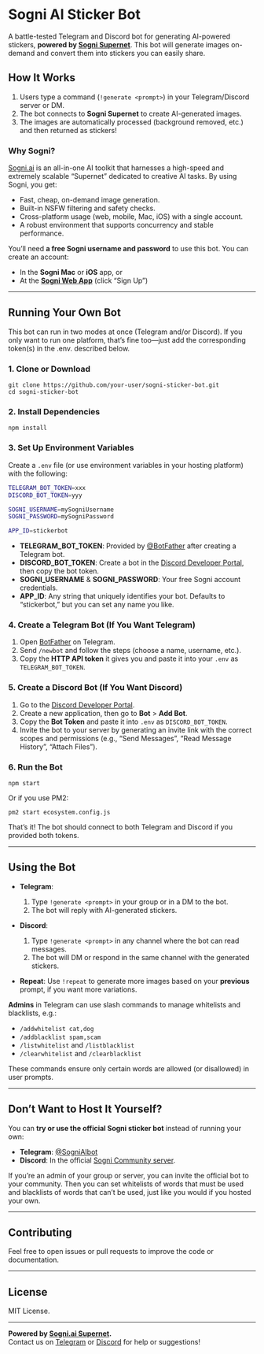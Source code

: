 
# Sogni AI Sticker Bot

A battle-tested Telegram and Discord bot for generating AI-powered stickers, **powered by [Sogni Supernet](https://www.sogni.ai/supernet)**. This bot will generate images on-demand and convert them into stickers you can easily share.

## How It Works

1. Users type a command (`!generate <prompt>`) in your Telegram/Discord server or DM.  
2. The bot connects to **Sogni Supernet** to create AI-generated images.  
3. The images are automatically processed (background removed, etc.) and then returned as stickers!

### Why Sogni?

[Sogni.ai](https://www.sogni.ai) is an all-in-one AI toolkit that harnesses a high-speed and extremely scalable “Supernet” dedicated to creative AI tasks. By using Sogni, you get:

- Fast, cheap, on-demand image generation.
- Built-in NSFW filtering and safety checks.
- Cross-platform usage (web, mobile, Mac, iOS) with a single account.
- A robust environment that supports concurrency and stable performance.

You’ll need **a free Sogni username and password** to use this bot. You can create an account:

- In the **Sogni Mac** or **iOS** app, or  
- At the **[Sogni Web App](https://app.sogni.ai/)** (click “Sign Up”)

---

## Running Your Own Bot

This bot can run in two modes at once (Telegram and/or Discord). If you only want to run one platform, that’s fine too—just add the corresponding token(s) in the .env. described below.

### 1. Clone or Download

```
git clone https://github.com/your-user/sogni-sticker-bot.git
cd sogni-sticker-bot
```

### 2. Install Dependencies

```
npm install
```

### 3. Set Up Environment Variables

Create a `.env` file (or use environment variables in your hosting platform) with the following:

```bash
TELEGRAM_BOT_TOKEN=xxx
DISCORD_BOT_TOKEN=yyy

SOGNI_USERNAME=mySogniUsername
SOGNI_PASSWORD=mySogniPassword

APP_ID=stickerbot
```

- **TELEGRAM_BOT_TOKEN**: Provided by [@BotFather](https://t.me/BotFather) after creating a Telegram bot.  
- **DISCORD_BOT_TOKEN**: Create a bot in the [Discord Developer Portal](https://discord.com/developers/applications), then copy the bot token.  
- **SOGNI_USERNAME** & **SOGNI_PASSWORD**: Your free Sogni account credentials.  
- **APP_ID**: Any string that uniquely identifies your bot. Defaults to “stickerbot,” but you can set any name you like.  

### 4. Create a Telegram Bot (If You Want Telegram)

1. Open [BotFather](https://t.me/BotFather) on Telegram.  
2. Send `/newbot` and follow the steps (choose a name, username, etc.).  
3. Copy the **HTTP API token** it gives you and paste it into your `.env` as `TELEGRAM_BOT_TOKEN`.  

### 5. Create a Discord Bot (If You Want Discord)

1. Go to the [Discord Developer Portal](https://discord.com/developers/applications).  
2. Create a new application, then go to **Bot** > **Add Bot**.  
3. Copy the **Bot Token** and paste it into `.env` as `DISCORD_BOT_TOKEN`.  
4. Invite the bot to your server by generating an invite link with the correct scopes and permissions (e.g., “Send Messages”, “Read Message History”, “Attach Files”).  

### 6. Run the Bot

```
npm start
```

Or if you use PM2:
```
pm2 start ecosystem.config.js
```

That’s it! The bot should connect to both Telegram and Discord if you provided both tokens.

---

## Using the Bot

- **Telegram**:  
  1. Type `!generate <prompt>` in your group or in a DM to the bot.  
  2. The bot will reply with AI-generated stickers.

- **Discord**:  
  1. Type `!generate <prompt>` in any channel where the bot can read messages.  
  2. The bot will DM or respond in the same channel with the generated stickers.

- **Repeat**: Use `!repeat` to generate more images based on your **previous** prompt, if you want more variations.

**Admins** in Telegram can use slash commands to manage whitelists and blacklists, e.g.:
- `/addwhitelist cat,dog`  
- `/addblacklist spam,scam`  
- `/listwhitelist` and `/listblacklist`  
- `/clearwhitelist` and `/clearblacklist`

These commands ensure only certain words are allowed (or disallowed) in user prompts.

---

## Don’t Want to Host It Yourself?

You can **try or use the official Sogni sticker bot** instead of running your own:

- **Telegram**: [@SogniAIbot](https://t.me/SogniAIbot)  
- **Discord**: In the official [Sogni Community server](https://discord.sogni.ai).  

If you’re an admin of your group or server, you can invite the official bot to your community. Then you can set whitelists of words that must be used and blacklists of words that can’t be used, just like you would if you hosted your own.

---

## Contributing

Feel free to open issues or pull requests to improve the code or documentation.

---

## License

MIT License.

---

**Powered by [Sogni.ai Supernet](https://www.sogni.ai/supernet).**  
Contact us on [Telegram](https://t.me/sogniai) or [Discord](https://discord.sogni.ai) for help or suggestions!

